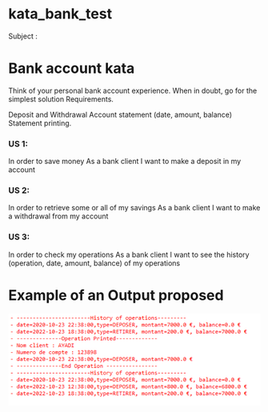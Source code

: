 # kata_bank_test

Subject : 

# Bank account kata

Think of your personal bank account experience. When in doubt, go for the simplest solution Requirements.

Deposit and Withdrawal Account statement (date, amount, balance) Statement printing. 

### US 1:

In order to save money As a bank client I want to make a deposit in my account

### US 2:

In order to retrieve some or all of my savings As a bank client I want to make a withdrawal from my account

### US 3:

In order to check my operations As a bank client I want to see the history (operation, date, amount, balance) of my operations

# Example of an Output proposed

![](imgRM.PNG)
